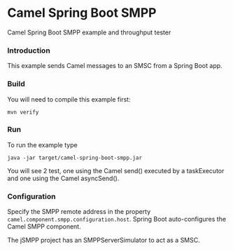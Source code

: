 # Camel Spring Boot SMPP
Camel Spring Boot SMPP example and throughput tester

### Introduction
This example sends Camel messages to an SMSC from a Spring Boot app.

### Build
You will need to compile this example first:

	mvn verify

### Run
To run the example type

	java -jar target/camel-spring-boot-smpp.jar

You will see 2 test, one using the Camel send() executed by a taskExecutor and one using the Camel asyncSend().

### Configuration
Specify the SMPP remote address in the property `camel.component.smpp.configuration.host`.
Spring Boot auto-configures the Camel SMPP component. 

The jSMPP project has an SMPPServerSimulator to act as a SMSC.
